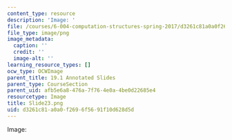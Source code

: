 ```yaml
---
content_type: resource
description: 'Image: '
file: /courses/6-004-computation-structures-spring-2017/d3261c81a0a0f2696f5691f10d628d5d_Slide23.png
file_type: image/png
image_metadata:
  caption: ''
  credit: ''
  image-alt: ''
learning_resource_types: []
ocw_type: OCWImage
parent_title: 19.1 Annotated Slides
parent_type: CourseSection
parent_uid: afb5e6a8-476a-7f76-4e0a-4be0d22685e4
resourcetype: Image
title: Slide23.png
uid: d3261c81-a0a0-f269-6f56-91f10d628d5d
---
```

Image: 

